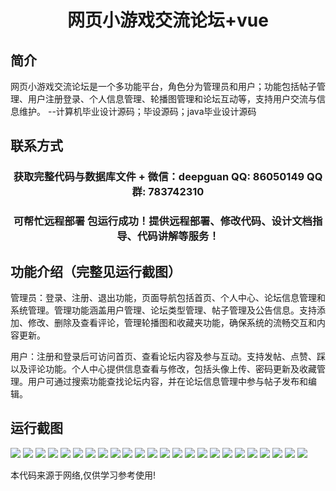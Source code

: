 <p><h1 align="center">网页小游戏交流论坛+vue</h1></p>

## 简介
网页小游戏交流论坛是一个多功能平台，角色分为管理员和用户；功能包括帖子管理、用户注册登录、个人信息管理、轮播图管理和论坛互动等，支持用户交流与信息维护。    --计算机毕业设计源码；毕设源码；java毕业设计源码


## 联系方式
<p><h3 align="center">获取完整代码与数据库文件 + 微信：deepguan QQ: 86050149 QQ群: 783742310</h3></p>
<p><h3 align="center">可帮忙远程部署 包运行成功！提供远程部署、修改代码、设计文档指导、代码讲解等服务！</h3></p>

## 功能介绍（完整见运行截图）
管理员：登录、注册、退出功能，页面导航包括首页、个人中心、论坛信息管理和系统管理。管理功能涵盖用户管理、论坛类型管理、帖子管理及公告信息。支持添加、修改、删除及查看评论，管理轮播图和收藏夹功能，确保系统的流畅交互和内容更新。

用户：注册和登录后可访问首页、查看论坛内容及参与互动。支持发帖、点赞、踩以及评论功能。个人中心提供信息查看与修改，包括头像上传、密码更新及收藏管理。用户可通过搜索功能查找论坛内容，并在论坛信息管理中参与帖子发布和编辑。


## 运行截图
![](https://bs-1329754181.cos.ap-shanghai.myqcloud.com/ssm/WebGameForum/img/001.jpg)
![](https://bs-1329754181.cos.ap-shanghai.myqcloud.com/ssm/WebGameForum/img/002.jpg)
![](https://bs-1329754181.cos.ap-shanghai.myqcloud.com/ssm/WebGameForum/img/003.jpg)
![](https://bs-1329754181.cos.ap-shanghai.myqcloud.com/ssm/WebGameForum/img/004.jpg)
![](https://bs-1329754181.cos.ap-shanghai.myqcloud.com/ssm/WebGameForum/img/005.jpg)
![](https://bs-1329754181.cos.ap-shanghai.myqcloud.com/ssm/WebGameForum/img/006.jpg)
![](https://bs-1329754181.cos.ap-shanghai.myqcloud.com/ssm/WebGameForum/img/007.jpg)
![](https://bs-1329754181.cos.ap-shanghai.myqcloud.com/ssm/WebGameForum/img/008.jpg)
![](https://bs-1329754181.cos.ap-shanghai.myqcloud.com/ssm/WebGameForum/img/009.jpg)
![](https://bs-1329754181.cos.ap-shanghai.myqcloud.com/ssm/WebGameForum/img/010.jpg)
![](https://bs-1329754181.cos.ap-shanghai.myqcloud.com/ssm/WebGameForum/img/011.jpg)
![](https://bs-1329754181.cos.ap-shanghai.myqcloud.com/ssm/WebGameForum/img/012.jpg)
![](https://bs-1329754181.cos.ap-shanghai.myqcloud.com/ssm/WebGameForum/img/013.jpg)
![](https://bs-1329754181.cos.ap-shanghai.myqcloud.com/ssm/WebGameForum/img/014.jpg)
![](https://bs-1329754181.cos.ap-shanghai.myqcloud.com/ssm/WebGameForum/img/015.jpg)
![](https://bs-1329754181.cos.ap-shanghai.myqcloud.com/ssm/WebGameForum/img/016.jpg)
![](https://bs-1329754181.cos.ap-shanghai.myqcloud.com/ssm/WebGameForum/img/017.jpg)
![](https://bs-1329754181.cos.ap-shanghai.myqcloud.com/ssm/WebGameForum/img/018.jpg)
![](https://bs-1329754181.cos.ap-shanghai.myqcloud.com/ssm/WebGameForum/img/019.jpg)
![](https://bs-1329754181.cos.ap-shanghai.myqcloud.com/ssm/WebGameForum/img/020.jpg)
![](https://bs-1329754181.cos.ap-shanghai.myqcloud.com/ssm/WebGameForum/img/021.jpg)
![](https://bs-1329754181.cos.ap-shanghai.myqcloud.com/ssm/WebGameForum/img/022.jpg)
![](https://bs-1329754181.cos.ap-shanghai.myqcloud.com/ssm/WebGameForum/img/023.jpg)
![](https://bs-1329754181.cos.ap-shanghai.myqcloud.com/ssm/WebGameForum/img/024.jpg)

<p>本代码来源于网络,仅供学习参考使用!</p>
